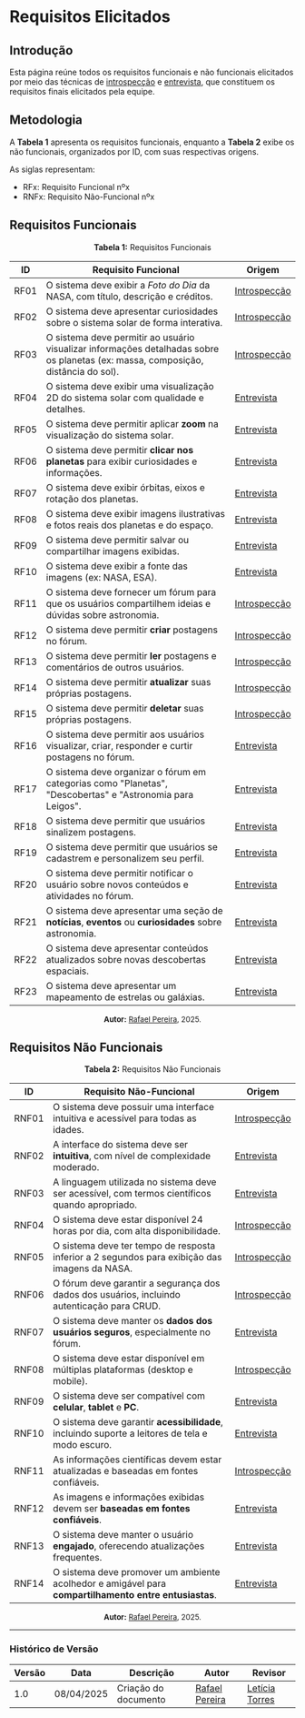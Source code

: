 # Requisitos Elicitados

## Introdução

Esta página reúne todos os requisitos funcionais e não funcionais elicitados por meio das técnicas de [introspecção](../../Base/Elicitacao/1.6.1Introspeccao.md) e [entrevista](../../Base/Elicitacao/1.6.2Entrevista.md), que constituem os requisitos finais elicitados pela equipe.

## Metodologia

A **Tabela 1** apresenta os requisitos funcionais, enquanto a **Tabela 2** exibe os não funcionais, organizados por ID, com suas respectivas origens.

As siglas representam:

- RFx: Requisito Funcional nºx
- RNFx: Requisito Não-Funcional nºx

## Requisitos Funcionais

<p style="text-align: center"><b>Tabela 1:</b> Requisitos Funcionais</p>

| ID    | Requisito Funcional                                                                 | Origem        |
|-------|--------------------------------------------------------------------------------------|---------------|
| RF01  | O sistema deve exibir a *Foto do Dia* da NASA, com título, descrição e créditos.    | [Introspecção](../../Base/Elicitacao/1.6.1Introspeccao.md)  |
| RF02  | O sistema deve apresentar curiosidades sobre o sistema solar de forma interativa.   | [Introspecção](../../Base/Elicitacao/1.6.1Introspeccao.md)  |
| RF03  | O sistema deve permitir ao usuário visualizar informações detalhadas sobre os planetas (ex: massa, composição, distância do sol). | [Introspecção](../../Base/Elicitacao/1.6.1Introspeccao.md)  |
| RF04  | O sistema deve exibir uma visualização 2D do sistema solar com qualidade e detalhes. | [Entrevista](../../Base/Elicitacao/1.6.2Entrevista.md)    |
| RF05  | O sistema deve permitir aplicar **zoom** na visualização do sistema solar.           | [Entrevista](../../Base/Elicitacao/1.6.2Entrevista.md)    |
| RF06  | O sistema deve permitir **clicar nos planetas** para exibir curiosidades e informações. | [Entrevista](../../Base/Elicitacao/1.6.2Entrevista.md) |
| RF07  | O sistema deve exibir órbitas, eixos e rotação dos planetas.                         | [Entrevista](../../Base/Elicitacao/1.6.2Entrevista.md)    |
| RF08  | O sistema deve exibir imagens ilustrativas e fotos reais dos planetas e do espaço.   | [Entrevista](../../Base/Elicitacao/1.6.2Entrevista.md)    |
| RF09  | O sistema deve permitir salvar ou compartilhar imagens exibidas.                     | [Entrevista](../../Base/Elicitacao/1.6.2Entrevista.md)    |
| RF10  | O sistema deve exibir a fonte das imagens (ex: NASA, ESA).                           | [Entrevista](../../Base/Elicitacao/1.6.2Entrevista.md)    |
| RF11  | O sistema deve fornecer um fórum para que os usuários compartilhem ideias e dúvidas sobre astronomia. | [Introspecção](../../Base/Elicitacao/1.6.1Introspeccao.md) |
| RF12  | O sistema deve permitir **criar** postagens no fórum.                                | [Introspecção](../../Base/Elicitacao/1.6.1Introspeccao.md)  |
| RF13  | O sistema deve permitir **ler** postagens e comentários de outros usuários.          | [Introspecção](../../Base/Elicitacao/1.6.1Introspeccao.md)  |
| RF14  | O sistema deve permitir **atualizar** suas próprias postagens.                       | [Introspecção](../../Base/Elicitacao/1.6.1Introspeccao.md)  |
| RF15  | O sistema deve permitir **deletar** suas próprias postagens.                         | [Introspecção](../../Base/Elicitacao/1.6.1Introspeccao.md)  |
| RF16  | O sistema deve permitir aos usuários visualizar, criar, responder e curtir postagens no fórum. | [Entrevista](../../Base/Elicitacao/1.6.2Entrevista.md) |
| RF17  | O sistema deve organizar o fórum em categorias como "Planetas", "Descobertas" e "Astronomia para Leigos". | [Entrevista](../../Base/Elicitacao/1.6.2Entrevista.md) |
| RF18  | O sistema deve permitir que usuários sinalizem postagens.                            | [Entrevista](../../Base/Elicitacao/1.6.2Entrevista.md)    |
| RF19  | O sistema deve permitir que usuários se cadastrem e personalizem seu perfil.         | [Entrevista](../../Base/Elicitacao/1.6.2Entrevista.md)    |
| RF20  | O sistema deve permitir notificar o usuário sobre novos conteúdos e atividades no fórum. | [Entrevista](../../Base/Elicitacao/1.6.2Entrevista.md) |
| RF21  | O sistema deve apresentar uma seção de **notícias**, **eventos** ou **curiosidades** sobre astronomia. | [Entrevista](../../Base/Elicitacao/1.6.2Entrevista.md) |
| RF22  | O sistema deve apresentar conteúdos atualizados sobre novas descobertas espaciais.   | [Entrevista](../../Base/Elicitacao/1.6.2Entrevista.md)    |
| RF23  | O sistema deve apresentar um mapeamento de estrelas ou galáxias.                     | [Entrevista](../../Base/Elicitacao/1.6.2Entrevista.md)    |

<font size="2"><p style="text-align: center"><b>Autor:</b> [Rafael Pereira](https://github.com/rafgpereira), 2025. </p></font>


## Requisitos Não Funcionais

<p style="text-align: center"><b>Tabela 2:</b> Requisitos Não Funcionais</p>

| ID     | Requisito Não-Funcional                                                             | Origem        |
|--------|--------------------------------------------------------------------------------------|---------------|
| RNF01  | O sistema deve possuir uma interface intuitiva e acessível para todas as idades.    | [Introspecção](../../Base/Elicitacao/1.6.1Introspeccao.md)  |
| RNF02  | A interface do sistema deve ser **intuitiva**, com nível de complexidade moderado.  | [Entrevista](../../Base/Elicitacao/1.6.2Entrevista.md)    |
| RNF03  | A linguagem utilizada no sistema deve ser acessível, com termos científicos quando apropriado. | [Entrevista](../../Base/Elicitacao/1.6.2Entrevista.md) |
| RNF04  | O sistema deve estar disponível 24 horas por dia, com alta disponibilidade.          | [Introspecção](../../Base/Elicitacao/1.6.1Introspeccao.md)  |
| RNF05  | O sistema deve ter tempo de resposta inferior a 2 segundos para exibição das imagens da NASA. | [Introspecção](../../Base/Elicitacao/1.6.1Introspeccao.md) |
| RNF06  | O fórum deve garantir a segurança dos dados dos usuários, incluindo autenticação para CRUD. | [Introspecção](../../Base/Elicitacao/1.6.1Introspeccao.md) |
| RNF07  | O sistema deve manter os **dados dos usuários seguros**, especialmente no fórum.     | [Entrevista](../../Base/Elicitacao/1.6.2Entrevista.md)    |
| RNF08  | O sistema deve estar disponível em múltiplas plataformas (desktop e mobile).         | [Introspecção](../../Base/Elicitacao/1.6.1Introspeccao.md)  |
| RNF09  | O sistema deve ser compatível com **celular**, **tablet** e **PC**.                  | [Entrevista](../../Base/Elicitacao/1.6.2Entrevista.md)    |
| RNF10  | O sistema deve garantir **acessibilidade**, incluindo suporte a leitores de tela e modo escuro. | [Entrevista](../../Base/Elicitacao/1.6.2Entrevista.md) |
| RNF11  | As informações científicas devem estar atualizadas e baseadas em fontes confiáveis. | [Introspecção](../../Base/Elicitacao/1.6.1Introspeccao.md)  |
| RNF12  | As imagens e informações exibidas devem ser **baseadas em fontes confiáveis**.       | [Entrevista](../../Base/Elicitacao/1.6.2Entrevista.md)    |
| RNF13  | O sistema deve manter o usuário **engajado**, oferecendo atualizações frequentes.    | [Entrevista](../../Base/Elicitacao/1.6.2Entrevista.md)    |
| RNF14  | O sistema deve promover um ambiente acolhedor e amigável para **compartilhamento entre entusiastas**. | [Entrevista](../../Base/Elicitacao/1.6.2Entrevista.md) |


<font size="2"><p style="text-align: center"><b>Autor:</b> [Rafael Pereira](https://github.com/rafgpereira), 2025. </p></font>


---

### **Histórico de Versão**

| Versão | Data       | Descrição                                      | Autor               | Revisor            |
|--------|------------|------------------------------------------------|---------------------|--------------------|
| 1.0 | 08/04/2025 | Criação do documento | [Rafael Pereira](https://github.com/rafgpereira)  | [Letícia Torres](https://github.com/leticiatmartins) |